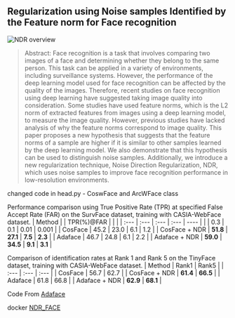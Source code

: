 ## Regularization using Noise samples Identified by the Feature norm for Face recognition

![NDR overview](https://github.com/randfo42/NDR-FACE/blob/main/NDR%20overview.png)


> Abstract: Face recognition is a task that involves comparing two images of a face and determining whether they belong to the same person. This task can be applied in a variety of environments, including surveillance systems. However, the performance of the deep learning model used for face recognition can be affected by the quality of the images. Therefore, recent studies on face recognition using deep learning have suggested taking image quality into consideration. Some studies have used feature norms, which is the L2 norm of extracted features from images using a deep learning model, to measure the image quality. However, previous studies have lacked analysis of why the feature norms correspond to image quality. This paper proposes a new hypothesis that suggests that the feature norms of a sample are higher if it is similar to other samples learned by the deep learning model. We also demonstrate that this hypothesis can be used to distinguish noise samples.  Additionally, we introduce a new regularization technique, Noise Direction Regularization, NDR, which uses noise samples to improve face recognition performance in low-resolution environments.
>

changed code in head.py - CoswFace and ArcWFace class


Performance comparison using True Positive Rate (TPR) at specified False Accept Rate (FAR) on the SurvFace dataset, training with CASIA-WebFace dataset.
| Method |  | TPR(%)@FAR |  |  |
| :--- | :--- | :--- | :--- | ---- |
|  | 0.3 | 0.1 | 0.01 | 0.001 |
| CosFace | 45.2 | 23.0 | 6.1 | 1.2 |
| CosFace + NDR | **51.8** | **27.1** | **7.5** | **2.3** |
| Adaface | 46.7 | 24.8 | 6.1 | 2.2 |
| Adaface + NDR | **59.0** | **34.5** | **9.1** | **3.1** |


Comparison of identification rates at Rank 1 and Rank 5 on the TinyFace dataset, training with CASIA-WebFace dataset.
| Method | Rank1 | Rank5 |
| :--- | :--- | :--- |
| CosFace | 56.7 | 62.7 |
| CosFace + NDR | **61.4** | **66.5** |
| Adaface | 61.8 | 66.8 |
| Adaface + NDR | **62.9** | **68.1** |



Code From [Adaface](https://github.com/mk-minchul/AdaFace)

docker [NDR_FACE](https://hub.docker.com/repository/docker/ranfo42/ndr_face/general)
